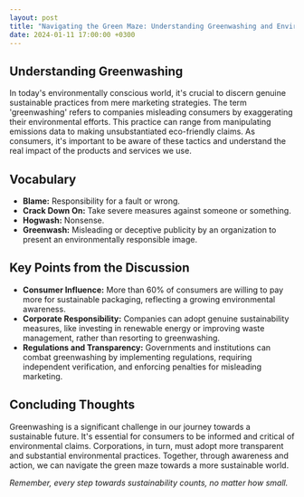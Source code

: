 ```yaml
---
layout: post
title: "Navigating the Green Maze: Understanding Greenwashing and Environmental Responsibility"
date: 2024-01-11 17:00:00 +0300
---
```


## Understanding Greenwashing
In today's environmentally conscious world, it's crucial to discern genuine sustainable practices from mere marketing strategies. The term 'greenwashing' refers to companies misleading consumers by exaggerating their environmental efforts. This practice can range from manipulating emissions data to making unsubstantiated eco-friendly claims. As consumers, it's important to be aware of these tactics and understand the real impact of the products and services we use.

## Vocabulary
- **Blame:** Responsibility for a fault or wrong.
- **Crack Down On:** Take severe measures against someone or something.
- **Hogwash:** Nonsense.
- **Greenwash:** Misleading or deceptive publicity by an organization to present an environmentally responsible image.

## Key Points from the Discussion
- **Consumer Influence:** More than 60% of consumers are willing to pay more for sustainable packaging, reflecting a growing environmental awareness.
- **Corporate Responsibility:** Companies can adopt genuine sustainability measures, like investing in renewable energy or improving waste management, rather than resorting to greenwashing.
- **Regulations and Transparency:** Governments and institutions can combat greenwashing by implementing regulations, requiring independent verification, and enforcing penalties for misleading marketing.

## Concluding Thoughts
Greenwashing is a significant challenge in our journey towards a sustainable future. It's essential for consumers to be informed and critical of environmental claims. Corporations, in turn, must adopt more transparent and substantial environmental practices. Together, through awareness and action, we can navigate the green maze towards a more sustainable world.

*Remember, every step towards sustainability counts, no matter how small.*